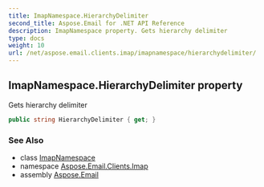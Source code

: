 ```yaml
---
title: ImapNamespace.HierarchyDelimiter
second_title: Aspose.Email for .NET API Reference
description: ImapNamespace property. Gets hierarchy delimiter
type: docs
weight: 10
url: /net/aspose.email.clients.imap/imapnamespace/hierarchydelimiter/
---
```

## ImapNamespace.HierarchyDelimiter property

Gets hierarchy delimiter

```csharp
public string HierarchyDelimiter { get; }
```

### See Also

* class [ImapNamespace](../)
* namespace [Aspose.Email.Clients.Imap](../../imapnamespace/)
* assembly [Aspose.Email](../../../)


